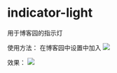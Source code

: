 # indicator-light
用于博客园的指示灯

使用方法：
在博客园中设置中加入
![](https://fastly.jsdelivr.net/gh/18476305640/typora@master/image/16543043627621654304361940.png)

<!--指示灯-->
<script src="https://fastly.jsdelivr.net/gh/18476305640/indicator-light@v1.2/indicatorLight.js" ></script>

效果：
![](https://fastly.jsdelivr.net/gh/18476305640/typora@master/image/16543044085731654304407772.png)
